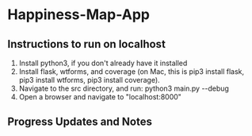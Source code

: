 # Happiness-Map-App
## Instructions to run on localhost

1. Install python3, if you don't already have it installed
2. Install flask, wtforms, and coverage (on Mac, this is pip3 install flask, pip3 install wtforms, pip3 install coverage). 
3. Navigate to the src directory, and run: python3 main.py --debug
4. Open a browser and navigate to "localhost:8000"

## Progress Updates and Notes
